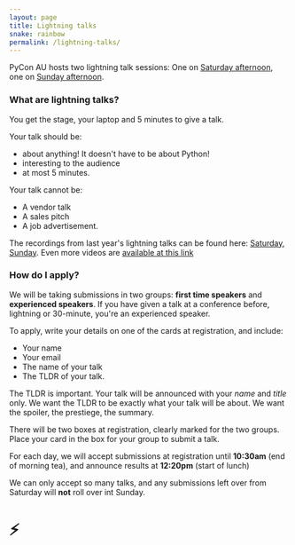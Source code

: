 ```yaml
---
layout: page
title: Lightning talks
snake: rainbow
permalink: /lightning-talks/
---
```


PyCon AU hosts two lightning talk sessions: One on [Saturday afternoon](https://2019.pycon-au.org/talks/saturday-lightning-talks), one on [Sunday afternoon](https://2019.pycon-au.org/talks/sunday-lightning-talks). 

### What are lightning talks?

You get the stage, your laptop and 5 minutes to give a talk. 

Your talk should be:

 * about anything! It doesn't have to be about Python!
 * interesting to the audience
 * at most 5 minutes. 

Your talk cannot be:
 
 * A vendor talk
 * A sales pitch
 * A job advertisement.

The recordings from last year's lightning talks can be found here: [Saturday](https://youtu.be/BmWLhVMWC9I), [Sunday](https://www.youtube.com/watch?v=rNkbmu4e3MA). Even more videos are [available at this link](https://www.youtube.com/user/PyConAU/search?query=lightning)

### How do I apply?

We will be taking submissions in two groups: **first time speakers** and **experienced speakers**. If you have given a talk at a conference before, lightning or 30-minute, you're an experienced speaker. 

To apply, write your details on one of the cards at registration, and include: 

 * Your name
 * Your email
 * The name of your talk
 * The TLDR of your talk. 

The TLDR is important. Your talk will be announced with your _name_ and _title_ only. We want the TLDR to be exactly what your talk will be about. We want the spoiler, the prestiege, the summary. 

There will be two boxes at registration, clearly marked for the two groups. Place your card in the box for your group to submit a talk.

For each day, we will accept submissions at registration until **10:30am** (end of morning tea), and announce results at **12:20pm** (start of lunch)

We can only accept so many talks, and any submissions left over from Saturday will **not** roll over int Sunday. 

# ⚡️
